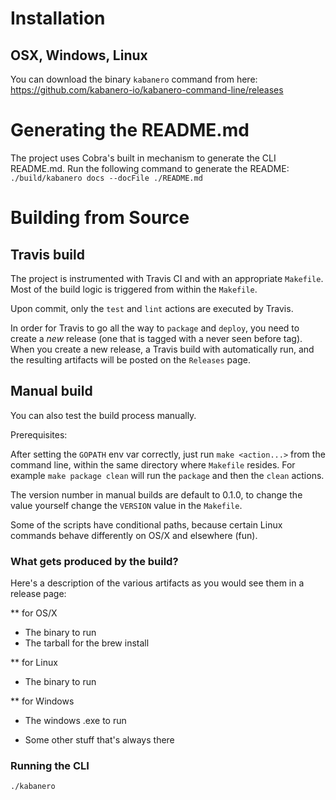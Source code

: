 # Installation
## OSX, Windows, Linux
You can download the binary `kabanero` command from here:
https://github.com/kabanero-io/kabanero-command-line/releases


# Generating the README.md
The project uses Cobra's built in mechanism to generate the CLI README.md.  Run the following command to generate the README:
    ` ./build/kabanero docs --docFile ./README.md`

# Building from Source

## Travis build
The project is instrumented with Travis CI and with an appropriate `Makefile`. Most of the build logic is triggered from within the `Makefile`.

Upon commit, only the `test` and `lint` actions are executed by Travis.

In order for Travis to go all the way to `package` and `deploy`, you need to create a *new* release (one that is tagged with a never seen before tag). When you create a new release, a Travis build with automatically run, and the resulting artifacts will be posted on the `Releases` page. 

## Manual build
You can also test the build process manually.


Prerequisites:

After setting the `GOPATH` env var correctly, just run `make <action...>` from the command line, within the same directory where `Makefile` resides. For example `make package clean` will run the `package` and then the `clean` actions.

The version number in manual builds are default to 0.1.0, to change the value yourself change the `VERSION` value in the `Makefile`. 


Some of the scripts have conditional paths, because certain Linux commands behave differently on OS/X and elsewhere (fun).

### What gets produced by the build?

Here's a description of the various artifacts as you would see them in a release page:

** for OS/X

* The binary to run
* The tarball for the brew install

** for Linux

* The binary to run

** for Windows

* The windows .exe to run 

* Some other stuff that's always there

### Running the CLI
`./kabanero`
